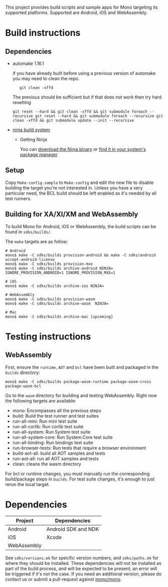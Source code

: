 This project provides build scripts and sample apps for Mono targeting its supported platforms. Supported are Android, iOS and WebAssembly.

# Build instructions

## Dependencies

 - automake 1.16.1

   if you have already built before using a previous version of automake you may need to clean the repo.

   ```
      git clean -xffd
   ```

   The previous should be sufficient but if that does not work then try hard resetting

   ```
   git reset --hard && git clean -xffd && git submodule foreach --recursive git reset --hard && git submodule foreach --recursive git clean -xffd && git submodule update --init --recursive
   ```

- [ninja build system](https://ninja-build.org)

  - Getting Ninja

    You can [download the Ninja binary](https://github.com/ninja-build/ninja/releases) or [find
it in your system's package manager](https://github.com/ninja-build/ninja/wiki/Pre-built-Ninja-packages)


## Setup

Copy `Make.config.sample` to `Make.config` and edit the new file to disable building the target you're not interested in.
Unless you have a very particular need, the BCL build should be left enabled as it's needed by all test runners.

## Building for XA/XI/XM and WebAssembly

To build Mono for Android, iOS or WebAssembly, the build scripts can be found in `sdks/builds/`. 

The `make` targets are as follow:

```
# Android
mono$ make -C sdks/builds provision-android && make -C sdks/android accept-android-license
mono$ make -C sdks/builds provision-mxe
mono$ make -C sdks/builds archive-android NINJA= IGNORE_PROVISION_ANDROID=1 IGNORE_PROVISION_MXE=1

# iOS
mono$ make -C sdks/builds archive-ios NINJA=

# WebAssembly
mono$ make -C sdks/builds provision-wasm
mono$ make -C sdks/builds archive-wasm  NINJA=

# Mac
mono$ make -C sdks/builds archive-mac [upcoming]
```

# Testing instructions

## WebAssembly

First, ensure the `runtime`, `AOT` and `bcl` have been built and packaged in the `builds` directory:

```
mono$ make -C sdks/builds package-wasm-runtime package-wasm-cross package-wasm-bcl
````

Go to the `wasm` directory for building and testing WebAssembly. Right now the following targets are available:

- mono: Encompasses all the previous steps
- build: Build the test runner and test suites
- run-all-mini: Run mini test suite
- run-all-corlib: Run corlib test suite
- run-all-system: Run System test suite
- run-all-system-core: Run System.Core test suite
- run-all-binding: Run bindings test suite
- run-browser-tests: Run tests that require a browser environment
- build-aot-all: build all AOT samples and tests
- run-aot-all: run all AOT samples and tests
- clean: cleans the wasm directory

For bcl or runtime changes, you must manually run the corresponding build/package steps in `builds`.
For test suite changes, it's enough to just rerun the local target.

# Dependencies

| Project     | Dependencies        |
| ----------- | ------------------- |
| Android     | Android SDK and NDK |
| iOS         | Xcode               |
| WebAssembly |                     |

See `sdks/versions.mk` for specific version numbers, and `sdks/paths.mk` for where they should be installed. These dependencies will not be installed as part of the build process, and will be expected to be present; an error will be triggered if it's not the case. If you need an additional version, please do contact us or submit a pull-request against [mono/mono](https://github.com/mono/mono).
